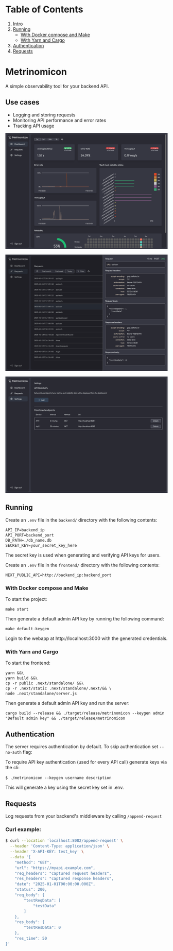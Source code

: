 # Table of Contents
1. [Intro](#Metrinomicon)
2. [Running](#Running)
    - [With Docker compose and Make](#With-Docker-compose-and-Make)
    - [With Yarn and Cargo](#With-Yarn-and-Cargo)
4. [Authentication](#Authentication)
5. [Requests](#Requests)

# Metrinomicon

A simple observability tool for your backend API.

## Use cases

- Logging and storing requests
- Monitoring API performance and error rates
- Tracking API usage

![Dashboard](/assets/dashboard.png?raw=true)


![Requests](/assets/requests.png?raw=true)


![Uptime](/assets/uptime.png?raw=true)

## Running

Create an `.env` file in the `backend/` directory with the following contents:

```
API_IP=backend_ip
API_PORT=backend_port
DB_PATH=./db_name.db
SECRET_KEY=your_secret_key_here
```

The secret key is used when generating and verifying API keys for users.

Create an `.env` file in the `frontend/` directory with the following contents:

```
NEXT_PUBLIC_API=http://backend_ip:backend_port
```

### With Docker compose and Make

To start the project:

```
make start
```

Then generate a default admin API key by running the following command:

```
make default-keygen
```

Login to the webapp at http://localhost:3000 with the generated credentials.

### With Yarn and Cargo

To start the frontend:

```
yarn &&\
yarn build &&\
cp -r public .next/standalone/ &&\
cp -r .next/static .next/standalone/.next/&& \
node .next/standalone/server.js
```

Then generate a default admin API key and run the server:

```
cargo build --release && ./target/release/metrinomicon --keygen admin "Default admin key" && ./target/release/metrinomicon
```

## Authentication
The server requires authentication by default. To skip authentication set `--no-auth` flag:

To require API key authentication (used for every API call) generate keys via the cli:

`
$ ./metrinomicon --keygen username description
`

This will generate a key using the secret key set in .env.

## Requests

Log requests from your backend's middleware by calling `/append-request`

### Curl example:

```bash
$ curl --location 'localhost:8082/append-request' \
  --header 'Content-Type: application/json' \
  --header 'X-API-KEY: test_key' \
  --data '{
    "method": "GET",
    "url": "https://myapi.example.com",
    "req_headers": "captured request headers",
    "res_headers": "captured response headers",
    "date": "2025-01-01T00:00:00.000Z",
    "status": 200,
    "req_body": {
        "testReqData": [
            "testData"
        ]
    },
    "res_body": {
        "testResData": 0
    },
    "res_time": 50
}'
```
